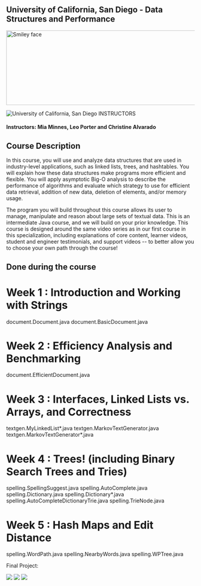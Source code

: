 ## University of California, San Diego - Data Structures and Performance

<img src="https://i.imgur.com/Vcscj4i.png" alt="Smiley face" height="200" width="600">

![University of California, San Diego](http://i.imgur.com/Qktqnu1.png) INSTRUCTORS
#### Instructors: Mia Minnes, Leo Porter and Christine Alvarado

## Course Description

In this course, you will use and analyze data structures that are used in industry-level applications, such as linked lists, trees, and hashtables.  You will explain how these data structures make programs more efficient and flexible.  You will apply asymptotic Big-O analysis to describe the performance of algorithms and evaluate which strategy to use for efficient data retrieval, addition of new data, deletion of elements, and/or memory usage.

The program you will build throughout this course allows its user to manage, manipulate and reason about large sets of textual data.  This is an intermediate Java course, and we will build on your prior knowledge.  This course is designed around  the same video series as in our first course in this specialization, including explanations of core content, learner videos, student and engineer testimonials, and support videos -- to better allow you to choose your own path through the course!

## Done during the course

Week 1 : Introduction and Working with Strings
==============================================
document.Document.java
document.BasicDocument.java

Week 2 : Efficiency Analysis and Benchmarking
=============================================
document.EfficientDocument.java

Week 3 : Interfaces, Linked Lists vs. Arrays, and Correctness
=============================================================
textgen.MyLinkedList*.java
textgen.MarkovTextGenerator.java
textgen.MarkovTextGenerator*.java

Week 4 : Trees! (including Binary Search Trees and Tries)
=========================================================
spelling.SpellingSuggest.java
spelling.AutoComplete.java
spelling.Dictionary.java
spelling.Dictionary*.java
spelling.AutoCompleteDictionaryTrie.java
spelling.TrieNode.java

Week 5 : Hash Maps and Edit Distance
====================================
spelling.WordPath.java
spelling.NearbyWords.java
spelling.WPTree.java

Final Project:

 <a><img src="https://i.imgur.com/f3y9ACN.png"/></a> 
 <a><img src="https://i.imgur.com/O7FJSxq.png"/></a> 
 <a><img src="https://i.imgur.com/KEkcdX6.png"/></a> 
